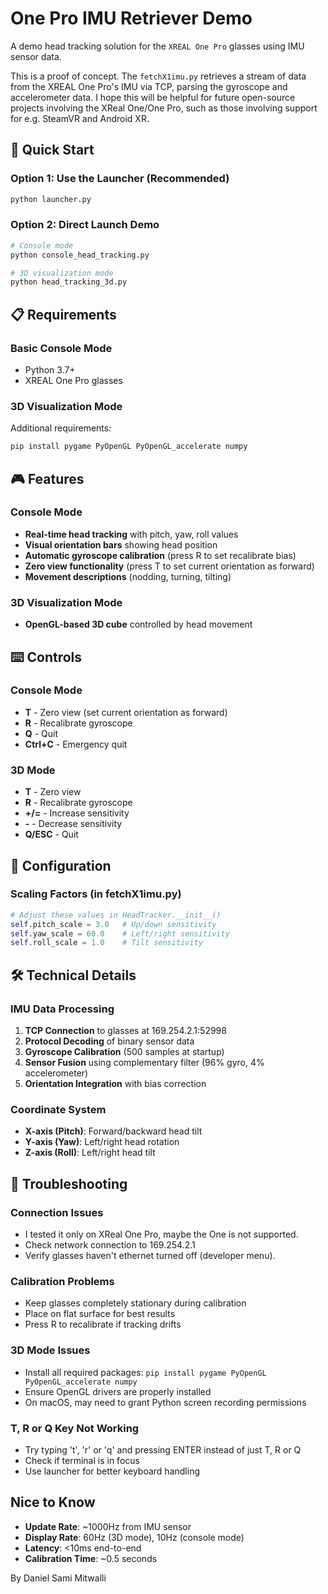 # One Pro IMU Retriever Demo

A demo head tracking solution for the `XREAL One Pro` glasses using IMU sensor data.

This is a proof of concept. The `fetchX1imu.py` retrieves a stream of data from the XREAL One Pro's IMU via TCP, parsing the gyroscope and accelerometer data. I hope this will be helpful for future open-source projects involving the XReal One/One Pro, such as those involving support for e.g. SteamVR and Android XR.

## 🚀 Quick Start

### Option 1: Use the Launcher (Recommended)
```bash
python launcher.py
```

### Option 2: Direct Launch Demo

```bash
# Console mode
python console_head_tracking.py

# 3D visualization mode
python head_tracking_3d.py
```

## 📋 Requirements

### Basic Console Mode
- Python 3.7+
- XREAL One Pro glasses

### 3D Visualization Mode
Additional requirements:
```bash
pip install pygame PyOpenGL PyOpenGL_accelerate numpy
```

## 🎮 Features

### Console Mode
- **Real-time head tracking** with pitch, yaw, roll values
- **Visual orientation bars** showing head position
- **Automatic gyroscope calibration** (press R to set recalibrate bias)
- **Zero view functionality** (press T to set current orientation as forward)
- **Movement descriptions** (nodding, turning, tilting)

### 3D Visualization Mode
- **OpenGL-based 3D cube** controlled by head movement

## ⌨️ Controls

### Console Mode
- **T** - Zero view (set current orientation as forward)
- **R** - Recalibrate gyroscope
- **Q** - Quit
- **Ctrl+C** - Emergency quit

### 3D Mode
- **T** - Zero view
- **R** - Recalibrate gyroscope
- **+/=** - Increase sensitivity
- **-** - Decrease sensitivity
- **Q/ESC** - Quit

## 🔧 Configuration

### Scaling Factors (in fetchX1imu.py)
```python
# Adjust these values in HeadTracker.__init__()
self.pitch_scale = 3.0   # Up/down sensitivity
self.yaw_scale = 60.0    # Left/right sensitivity  
self.roll_scale = 1.0    # Tilt sensitivity
```

## 🛠️ Technical Details

### IMU Data Processing
1. **TCP Connection** to glasses at 169.254.2.1:52998
2. **Protocol Decoding** of binary sensor data
3. **Gyroscope Calibration** (500 samples at startup)
4. **Sensor Fusion** using complementary filter (96% gyro, 4% accelerometer)
5. **Orientation Integration** with bias correction

### Coordinate System
- **X-axis (Pitch)**: Forward/backward head tilt
- **Y-axis (Yaw)**: Left/right head rotation
- **Z-axis (Roll)**: Left/right head tilt

## 🐛 Troubleshooting

### Connection Issues
- I tested it only on XReal One Pro, maybe the One is not supported.
- Check network connection to 169.254.2.1
- Verify glasses haven't ethernet turned off (developer menu).

### Calibration Problems
- Keep glasses completely stationary during calibration
- Place on flat surface for best results
- Press R to recalibrate if tracking drifts

### 3D Mode Issues
- Install all required packages: `pip install pygame PyOpenGL PyOpenGL_accelerate numpy`
- Ensure OpenGL drivers are properly installed
- On macOS, may need to grant Python screen recording permissions

### T, R or Q Key Not Working
- Try typing 't', 'r' or 'q' and pressing ENTER instead of just T, R or Q
- Check if terminal is in focus
- Use launcher for better keyboard handling

## Nice to Know

- **Update Rate**: ~1000Hz from IMU sensor
- **Display Rate**: 60Hz (3D mode), 10Hz (console mode)
- **Latency**: <10ms end-to-end
- **Calibration Time**: ~0.5 seconds

By Daniel Sami Mitwalli
